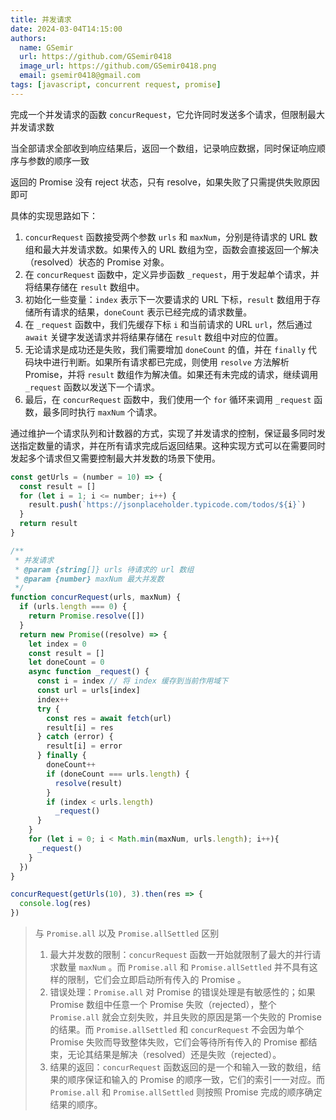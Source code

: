 ```yaml
---
title: 并发请求
date: 2024-03-04T14:15:00
authors:
  name: GSemir
  url: https://github.com/GSemir0418
  image_url: https://github.com/GSemir0418.png
  email: gsemir0418@gmail.com
tags: [javascript, concurrent request, promise]
---
```


完成一个并发请求的函数 `concurRequest`，它允许同时发送多个请求，但限制最大并发请求数

当全部请求全部收到响应结果后，返回一个数组，记录响应数据，同时保证响应顺序与参数的顺序一致

返回的 Promise 没有 reject 状态，只有 resolve，如果失败了只需提供失败原因即可

具体的实现思路如下：

1. `concurRequest` 函数接受两个参数 `urls` 和 `maxNum`，分别是待请求的 URL 数组和最大并发请求数。如果传入的 URL 数组为空，函数会直接返回一个解决（resolved）状态的 Promise 对象。
2. 在 `concurRequest` 函数中，定义异步函数 `_request`，用于发起单个请求，并将结果存储在 `result` 数组中。
3. 初始化一些变量：`index` 表示下一次要请求的 URL 下标，`result` 数组用于存储所有请求的结果，`doneCount` 表示已经完成的请求数量。
4. 在 `_request` 函数中，我们先缓存下标 `i` 和当前请求的 URL `url`，然后通过 `await` 关键字发送请求并将结果存储在 `result` 数组中对应的位置。
5. 无论请求是成功还是失败，我们需要增加 `doneCount` 的值，并在 `finally` 代码块中进行判断。如果所有请求都已完成，则使用 `resolve` 方法解析 Promise，并将 `result` 数组作为解决值。如果还有未完成的请求，继续调用 `_request` 函数以发送下一个请求。
6. 最后，在 `concurRequest` 函数中，我们使用一个 `for` 循环来调用 `_request` 函数，最多同时执行 `maxNum` 个请求。

通过维护一个请求队列和计数器的方式，实现了并发请求的控制，保证最多同时发送指定数量的请求，并在所有请求完成后返回结果。这种实现方式可以在需要同时发起多个请求但又需要控制最大并发数的场景下使用。

```js
const getUrls = (number = 10) => {
  const result = []
  for (let i = 1; i <= number; i++) {
    result.push(`https://jsonplaceholder.typicode.com/todos/${i}`)
  }
  return result
}

/**
 * 并发请求
 * @param {string[]} urls 待请求的 url 数组
 * @param {number} maxNum 最大并发数
 */
function concurRequest(urls, maxNum) {
  if (urls.length === 0) {
    return Promise.resolve([])
  }
  return new Promise((resolve) => {
    let index = 0
    const result = []
    let doneCount = 0
    async function _request() {
      const i = index // 将 index 缓存到当前作用域下
      const url = urls[index]
      index++
      try {
        const res = await fetch(url)
        result[i] = res 
      } catch (error) {
        result[i] = error
      } finally {
        doneCount++
        if (doneCount === urls.length) {
          resolve(result)
        }
        if (index < urls.length)
          _request()
      }
    }
    for (let i = 0; i < Math.min(maxNum, urls.length); i++){
      _request()
    }
  })
}

concurRequest(getUrls(10), 3).then(res => {
  console.log(res)
})
```



> 与 `Promise.all` 以及 `Promise.allSettled` 区别
>
> 1. 最大并发数的限制：`concurRequest` 函数一开始就限制了最大的并行请求数量 `maxNum` 。而 `Promise.all` 和 `Promise.allSettled` 并不具有这样的限制，它们会立即启动所有传入的 Promise 。
> 2. 错误处理：`Promise.all` 对 Promise 的错误处理是有敏感性的；如果 Promise 数组中任意一个 Promise 失败（rejected），整个 `Promise.all` 就会立刻失败，并且失败的原因是第一个失败的 Promise 的结果。而 `Promise.allSettled` 和 `concurRequest` 不会因为单个 Promise 失败而导致整体失败，它们会等待所有传入的 Promise 都结束，无论其结果是解决（resolved）还是失败（rejected）。
> 3. 结果的返回：`concurRequest` 函数返回的是一个和输入一致的数组，结果的顺序保证和输入的 Promise 的顺序一致，它们的索引一一对应。而 `Promise.all` 和 `Promise.allSettled` 则按照 Promise 完成的顺序确定结果的顺序。